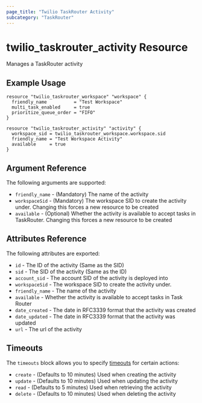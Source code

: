 ```yaml
---
page_title: "Twilio TaskRouter Activity"
subcategory: "TaskRouter"
---
```


# twilio_taskrouter_activity Resource

Manages a TaskRouter activity

## Example Usage

```hcl
resource "twilio_taskrouter_workspace" "workspace" {
  friendly_name          = "Test Workspace"
  multi_task_enabled     = true
  prioritize_queue_order = "FIFO"
}

resource "twilio_taskrouter_activity" "activity" {
  workspace_sid = twilio_taskrouter_workspace.workspace.sid
  friendly_name = "Test Workspace Activity"
  available     = true
}
```

## Argument Reference

The following arguments are supported:

- `friendly_name` - (Mandatory) The name of the activity
- `workspaceSid` - (Mandatory) The workspace SID to create the activity under. Changing this forces a new resource to be created
- `available` - (Optional) Whether the activity is available to accept tasks in TaskRouter. Changing this forces a new resource to be created

## Attributes Reference

The following attributes are exported:

- `id` - The ID of the activity (Same as the SID)
- `sid` - The SID of the activity (Same as the ID)
- `account_sid` - The account SID of the activity is deployed into
- `workspaceSid` - The workspace SID to create the activity under.
- `friendly_name` - The name of the activity
- `available` -  Whether the activity is available to accept tasks in Task Router
- `date_created` - The date in RFC3339 format that the activity was created
- `date_updated` - The date in RFC3339 format that the activity was updated
- `url` - The url of the activity

## Timeouts

The `timeouts` block allows you to specify [timeouts](https://www.terraform.io/docs/configuration/resources.html#timeouts) for certain actions:

- `create` - (Defaults to 10 minutes) Used when creating the activity
- `update` - (Defaults to 10 minutes) Used when updating the activity
- `read` - (Defaults to 5 minutes) Used when retrieving the activity
- `delete` - (Defaults to 10 minutes) Used when deleting the activity
